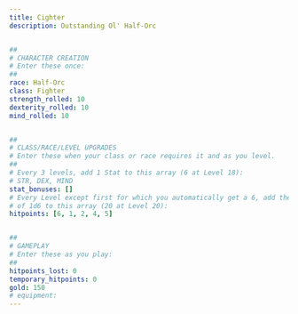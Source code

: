 ```yaml
---
title: Cighter
description: Outstanding Ol' Half-Orc


##
# CHARACTER CREATION
# Enter these once:
##
race: Half-Orc
class: Fighter
strength_rolled: 10
dexterity_rolled: 10
mind_rolled: 10


##
# CLASS/RACE/LEVEL UPGRADES
# Enter these when your class or race requires it and as you level.
##
# Every 3 levels, add 1 Stat to this array (6 at Level 18):
# STR, DEX, MIND
stat_bonuses: []
# Every Level except first for which you automatically get a 6, add the result
# of 1d6 to this array (20 at Level 20):
hitpoints: [6, 1, 2, 4, 5]


##
# GAMEPLAY
# Enter these as you play:
##
hitpoints_lost: 0
temporary_hitpoints: 0
gold: 150
# equipment:
---
```

